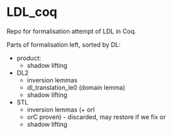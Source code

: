 # LDL_coq

Repo for formalisation attempt of LDL in Coq. 

Parts of formalisation left, sorted by DL:
- product:
  + shadow lifting
- DL2
  + inversion lemmas
  + dl_translation_le0 (domain lemma)
  + shadow lifting
- STL
  + inversion lemmas
  (+ orI
  + orC proven) - discarded, may restore if we fix or 
  + shadow lifting
